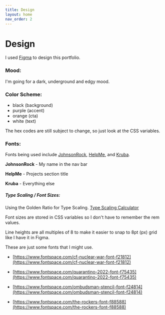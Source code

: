 ```yaml
---
title: Design
layout: home
nav_order: 2
---
```


# Design

I used [Figma](https://www.figma.com/) to design this portfolio.

### Mood:

I'm going for a dark, underground and edgy mood.

### Color Scheme:

- black (background)
- purple (accent)
- orange (cta)
- white (text)

The hex codes are still subject to change, so just look at the CSS variables.

### Fonts:

Fonts being used include [JohnsonRock](https://www.fontspace.com/johnson-rock-font-f40541), [HelpMe](https://www.fontspace.com/help-me-font-f70320), and [Kruba](https://fonts.google.com/specimen/Krub?query=krub).

**JohnsonRock** - My name in the nav bar

**HelpMe** - Projects section title

**Kruba** - Everything else

##### Type Scaling / Font Sizes:

Using the Golden Ratio for Type Scaling. [Type Scaling Calculator](https://typescale.com/)

Font sizes are stored in CSS variables so I don't have to remember the rem values.

Line heights are all multiples of 8 to make it easier to snap to 8pt (px) grid like I have it in Figma.

These are just some fonts that I might use.

- [https://www.fontspace.com/cf-nuclear-war-font-f21812](https://www.fontspace.com/cf-nuclear-war-font-f21812)

- [https://www.fontspace.com/quarantino-2022-font-f75435](https://www.fontspace.com/quarantino-2022-font-f75435)

- [https://www.fontspace.com/ombudsman-stencil-font-f24814](https://www.fontspace.com/ombudsman-stencil-font-f24814)

- [https://www.fontspace.com/the-rockers-font-f88588](https://www.fontspace.com/the-rockers-font-f88588)
